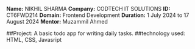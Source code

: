 **Name:** NIKHIL SHARMA
**Company:** CODTECH IT SOLUTIONS
**ID:** CT6FWD214
**Domain:** Frontend Development
**Duration:** 1 July 2024 to 17 August 2024
**Mentor:** Muzammil Ahmed

##Project: A basic todo app for writing daily tasks.
##technology used: HTML, CSS, Javasript


 
